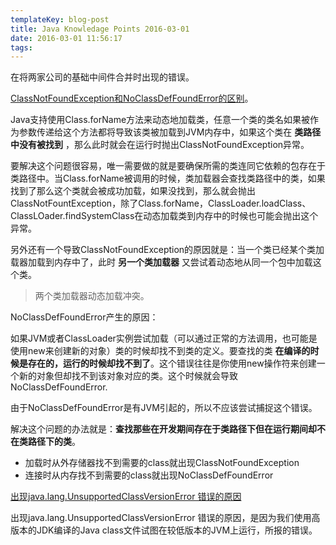 ```yaml
---
templateKey: blog-post
title: Java Knowledage Points 2016-03-01
date: 2016-03-01 11:56:17
tags:
---
```


在将两家公司的基础中间件合并时出现的错误。

[ClassNotFoundException和NoClassDefFoundError的区别](http://my.oschina.net/jasonultimate/blog/166932)。

Java支持使用Class.forName方法来动态地加载类，任意一个类的类名如果被作为参数传递给这个方法都将导致该类被加载到JVM内存中，如果这个类在 **类路径中没有被找到** ，那么此时就会在运行时抛出ClassNotFoundException异常。

要解决这个问题很容易，唯一需要做的就是要确保所需的类连同它依赖的包存在于类路径中。当Class.forName被调用的时候，类加载器会查找类路径中的类，如果找到了那么这个类就会被成功加载，如果没找到，那么就会抛出ClassNotFountException，除了Class.forName，ClassLoader.loadClass、ClassLOader.findSystemClass在动态加载类到内存中的时候也可能会抛出这个异常。

另外还有一个导致ClassNotFoundException的原因就是：当一个类已经某个类加载器加载到内存中了，此时 **另一个类加载器** 又尝试着动态地从同一个包中加载这个类。

> 两个类加载器动态加载冲突。

NoClassDefFoundError产生的原因：

如果JVM或者ClassLoader实例尝试加载（可以通过正常的方法调用，也可能是使用new来创建新的对象）类的时候却找不到类的定义。要查找的类 **在编译的时候是存在的，运行的时候却找不到了**。这个错误往往是你使用new操作符来创建一个新的对象但却找不到该对象对应的类。这个时候就会导致NoClassDefFoundError.

由于NoClassDefFoundError是有JVM引起的，所以不应该尝试捕捉这个错误。

解决这个问题的办法就是：**查找那些在开发期间存在于类路径下但在运行期间却不在类路径下的类**。

- 加载时从外存储器找不到需要的class就出现ClassNotFoundException
- 连接时从内存找不到需要的class就出现NoClassDefFoundError


[出现java.lang.UnsupportedClassVersionError 错误的原因](http://blog.csdn.net/shendl/article/details/1050611)

出现java.lang.UnsupportedClassVersionError 错误的原因，是因为我们使用高版本的JDK编译的Java class文件试图在较低版本的JVM上运行，所报的错误。
